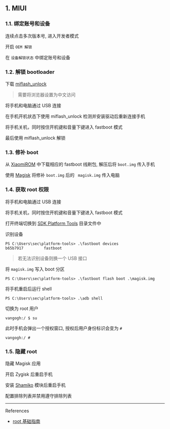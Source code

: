 ## 1. MIUI

### 1.1. 绑定账号和设备

连续点击多次版本号, 进入开发者模式

开启 `OEM 解锁` 

在 `设备解锁状态` 中绑定账号和设备

### 1.2. 解锁 bootloader

下载 [miflash_unlock](https://www.miui.com/unlock/index.html) 

> 需要将浏览器设置为中文访问

将手机和电脑通过 USB 连接

在手机开机状态下使用 miflash_unlock 检测并安装驱动后重新连接手机

将手机关机，同时按住开机键和音量下键进入 fastboot 模式

最后使用 miflash_unlock 解锁

### 1.3. 修补 boot

从 [XiaomiROM](https://xiaomirom.com/series/) 中下载相应的 fastboot 线刷包, 解压后将 `boot.img` 传入手机

使用 [Magisk](https://github.com/topjohnwu/Magisk) 将修补 `boot.img` 后的 ` magisk.img` 传入电脑

### 1.4. 获取 root 权限

将手机和电脑通过 USB 连接

将手机关机，同时按住开机键和音量下键进入 fastboot 模式

打开终端切换到 [SDK Platform Tools](https://developer.android.com/tools/releases/platform-tools) 目录文件中

识别设备

```
PS C:\Users\sec\platform-tools> .\fastboot devices
b65b7917         fastboot
```

> 若无法识别设备则换一个 USB 接口

将 `magisk.img` 写入 boot 分区

```
PS C:\Users\sec\platform-tools> .\fastboot flash boot .\magisk.img
```

将手机重启后运行 shell

```
PS C:\Users\sec\platform-tools> .\adb shell
```

切换为 root 用户

```
vangogh:/ $ su
```

此时手机会弹出一个授权窗口, 授权后用户身份标识会变为 `#` 

```
vangogh:/ #
```

### 1.5. 隐藏 root

隐藏 Magisk 应用

开启 Zygisk 后重启手机

安装 [Shamiko](https://github.com/LSPosed/LSPosed.github.io/releases) 模块后重启手机

配置排除列表并禁用遵守排除列表

---

References

- [root 基础指南](https://www.bilibili.com/video/BV1BY4y1H7Mc/?spm_id_from=333.1387.favlist.content.click&vd_source=2dcc7806c9580af60063ca1edb63852d)

